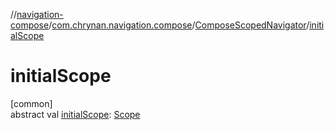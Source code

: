 //[navigation-compose](../../../index.md)/[com.chrynan.navigation.compose](../index.md)/[ComposeScopedNavigator](index.md)/[initialScope](initial-scope.md)

# initialScope

[common]\
abstract val [initialScope](initial-scope.md): [Scope](index.md)
